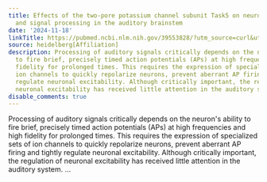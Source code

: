 ```yaml
---
title: Effects of the two-pore potassium channel subunit Task5 on neuronal function
  and signal processing in the auditory brainstem
date: '2024-11-18'
linkTitle: https://pubmed.ncbi.nlm.nih.gov/39553828/?utm_source=curl&utm_medium=rss&utm_campaign=pubmed-2&utm_content=1FakS-2QOkCT8HsMOQP1bCRQ4YzyumYOmxmF0moLsQ3dFB1E9V&fc=20220326224207&ff=20241118172049&v=2.18.0.post9+e462414
source: heidelberg[Affiliation]
description: Processing of auditory signals critically depends on the neuron's ability
  to fire brief, precisely timed action potentials (APs) at high frequencies and high
  fidelity for prolonged times. This requires the expression of specialized sets of
  ion channels to quickly repolarize neurons, prevent aberrant AP firing and tightly
  regulate neuronal excitability. Although critically important, the regulation of
  neuronal excitability has received little attention in the auditory system. ...
disable_comments: true
---
```

Processing of auditory signals critically depends on the neuron's ability to fire brief, precisely timed action potentials (APs) at high frequencies and high fidelity for prolonged times. This requires the expression of specialized sets of ion channels to quickly repolarize neurons, prevent aberrant AP firing and tightly regulate neuronal excitability. Although critically important, the regulation of neuronal excitability has received little attention in the auditory system. ...